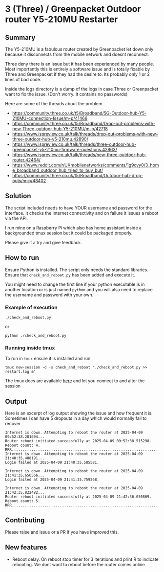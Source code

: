 # 3 (Three) / Greenpacket Outdoor router Y5-210MU Restarter

## Summary

The Y5-210MU is a fabulous router created by Greenpacket let down only because it disconnects from the mobile network and doesnt reconnect.

Three deny there is an issue but it has been experienced by many people. Most importantly this is entirely a software issue and is totally fixable by Three and Greenpacket if they had the desire to. Its probably only 1 or 2 lines of bad code.

Inside the logs directory is a dump of the logs in case Three or Greenpacket want to fix the issue. (Don't worry. It contains no passwords)

Here are some of the threads about the problem 

   * https://community.three.co.uk/t5/Broadband/5G-Outdoor-hub-Y5-210MU-connection-Issue/m-p/41466
   * https://community.three.co.uk/t5/Broadband/Drop-out-problems-with-new-Three-outdoor-hub-Y5-210MU/m-p/42718
   * https://www.ispreview.co.uk/talk/threads/drop-out-problems-with-new-three-outdoor-hub-y5-210mu.42890/
   * https://www.ispreview.co.uk/talk/threads/three-outdoor-hub-greenpacket-y5-210mu-firmware-questions.42863/
   * https://www.ispreview.co.uk/talk/threads/new-three-outdoor-hub-router.42464/
   * https://www.reddit.com/r/UKmobilenetworks/comments/1g9cvy0/3_home_broadband_outdoor_hub_tried_to_buy_but/
   * https://community.three.co.uk/t5/Broadband/Outdoor-hub-drop-outs/m-p/48402


## Solution

The script included needs to have YOUR username and password for the interface. It checks the internet connectivity and on failure it issues a reboot via the API.

I run mine on a Raspberry Pi which also has home assistant inside a backgrounded tmux session but it could be packaged properly.

Please give it a try and give feedback.

## How to run

Ensure Python is installed. The script only needs the standard libraries. Ensure that `check_and_reboot.py` has been added and execute it.

You might need to change the first line if your python executable is in another location or is just named `python` and you will also need to replace the username and password with your own.


### Example of execution

```
./check_and_reboot.py
```

or 

```
python ./check_and_reboot.py
```

### Running inside tmux

To run in `tmux` ensure it is installed and run

```
tmux new-session -d -s check_and_reboot './check_and_reboot.py >> restart.log &'
```

The tmux docs are available [here](https://github.com/tmux/tmux/wiki) and let you connect to and alter the session

## Output

Here is an excerpt of log output showing the issue and how frequent it is. Sometimes i can have 5 dropouts in a day which would normally fail to recover

```
Internet is down. Attempting to reboot the router at 2025-04-09 09:52:38.281694...
Router reboot initiated successfully at 2025-04-09 09:52:38.515298. Reboot count: 4.
RRR...............................................................................................................................................................................................................................................................................................................................................................................................................................................................................................................................................................................................................................................................................................................................
Internet is down. Attempting to reboot the router at 2025-04-09 21:40:35.488191...
Login failed at 2025-04-09 21:40:35.585581.

Internet is down. Attempting to reboot the router at 2025-04-09 21:41:35.656566...
Login failed at 2025-04-09 21:41:35.759268.

Internet is down. Attempting to reboot the router at 2025-04-09 21:42:35.822482...
Router reboot initiated successfully at 2025-04-09 21:42:36.050869. Reboot count: 5.
RRR..................................................................................................................................................................................................................................................................................................................................................................................................................................................................................................................................................................................................................................................................................................................................................................................
```

## Contributing

Please raise and issue or a PR if you have improved this.

## New features

   * Reboot delay. On reboot stop timer for 3 iterations and print R to indicate rebooting. We dont want to reboot before the router comes online
